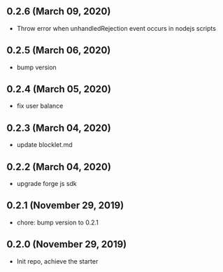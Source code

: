 ## 0.2.6 (March 09, 2020)

- Throw error when unhandledRejection event occurs in nodejs scripts

## 0.2.5 (March 06, 2020)

- bump version

## 0.2.4 (March 05, 2020)

- fix user balance

## 0.2.3 (March 04, 2020)

- update blocklet.md

## 0.2.2 (March 04, 2020)

- upgrade forge js sdk

## 0.2.1 (November 29, 2019)

- chore: bump version to 0.2.1

## 0.2.0 (November 29, 2019)

- Init repo, achieve the starter
